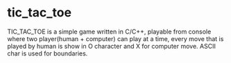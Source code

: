 # tic_tac_toe
TIC_TAC_TOE is a simple game written in C/C++, playable from console where two player(human + computer) can play at a time, every move that is played by human is show in O character and X for computer move. ASCII char is used for boundaries.
